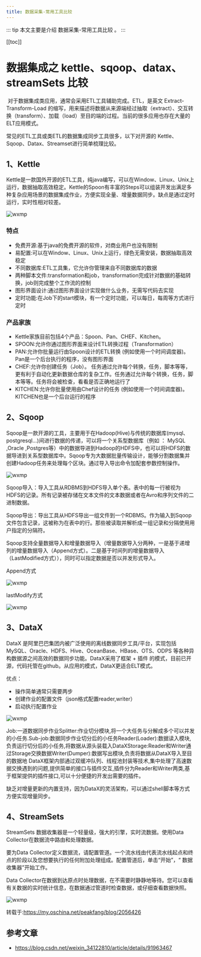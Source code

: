 ```yaml
---
title: 数据采集-常用工具比较
---
```


::: tip
本文主要是介绍 数据采集-常用工具比较 。
:::

[[toc]]
# 数据集成之 kettle、sqoop、datax、streamSets 比较

​    对于数据集成类应用，通常会采用ETL工具辅助完成。ETL，是英文 Extract-Transform-Load 的缩写，用来描述将数据从来源端经过抽取（extract）、交互转换（transform）、加载（load）至目的端的过程。当前的很多应用也存在大量的ELT应用模式。

   常见的ETL工具或类ETL的数据集成同步工具很多，以下对开源的 Kettle、Sqoop、Datax、Streamset进行简单梳理比较。

## 1、Kettle

​    Kettle是一款国外开源的ETL工具，纯java编写，可以在Window、Linux、Unix上运行，数据抽取高效稳定。Kettle的Spoon有丰富的Steps可以组装开发出满足多种复杂应用场景的数据集成作业，方便实现全量、增量数据同步。缺点是通过定时运行，实时性相对较差。

<img class= "zoom-custom-imgs" :src="$withBase('/assets/img/dc/intro/diff-1.png')" alt="wxmp">

### 特点
- 免费开源:基于java的免费开源的软件，对商业用户也没有限制
- 易配置:可以在Window、Linux、Unix上运行，绿色无需安装，数据抽取高效稳定
- 不同数据库:ETL工具集，它允许你管理来自不同数据库的数据
- 两种脚本文件:transformation和job，transformation完成针对数据的基础转换，job则完成整个工作流的控制
- 图形界面设计:通过图形界面设计实现做什么业务，无需写代码去实现
- 定时功能:在Job下的start模块，有一个定时功能，可以每日，每周等方式进行定时

### 产品家族
- Kettle家族目前包括4个产品：Spoon、Pan、CHEF、Kitchen。
- SPOON:允许你通过图形界面来设计ETL转换过程（Transformation）
- PAN:允许你批量运行由Spoon设计的ETL转换 (例如使用一个时间调度器)。Pan是一个后台执行的程序，没有图形界面
- CHEF:允许你创建任务（Job）。 任务通过允许每个转换，任务，脚本等等，更有利于自动化更新数据仓库的复杂工作。任务通过允许每个转换，任务，脚本等等。任务将会被检查，看看是否正确地运行了
- KITCHEN:允许你批量使用由Chef设计的任务 (例如使用一个时间调度器)。KITCHEN也是一个后台运行的程序

## 2、Sqoop

​    Sqoop是一款开源的工具，主要用于在Hadoop(Hive)与传统的数据库(mysql、postgresql...)间进行数据的传递，可以将一个关系型数据库（例如 ： MySQL ,Oracle ,Postgres等）中的数据导进到Hadoop的HDFS中，也可以将HDFS的数据导进到关系型数据库中。Sqoop专为大数据批量传输设计，能够分割数据集并创建Hadoop任务来处理每个区块。通过导入导出命令加配套参数控制操作。

<img class= "zoom-custom-imgs" :src="$withBase('/assets/img/dc/intro/diff-2.png')" alt="wxmp">

Sqoop导入：导入工具从RDBMS到HDFS导入单个表。表中的每一行被视为HDFS的记录。所有记录被存储在文本文件的文本数据或者在Avro和序列文件的二进制数据。

Sqoop导出：导出工具从HDFS导出一组文件到一个RDBMS。作为输入到Sqoop文件包含记录，这被称为在表中的行。那些被读取并解析成一组记录和分隔使用用户指定的分隔符。   

Sqoop支持全量数据导入和增量数据导入（增量数据导入分两种，一是基于递增列的增量数据导入（Append方式）。二是基于时间列的增量数据导入（LastModified方式）），同时可以指定数据是否以并发形式导入。

Append方式

<img class= "zoom-custom-imgs" :src="$withBase('/assets/img/dc/intro/diff-3.png')" alt="wxmp">

lastModify方式

<img class= "zoom-custom-imgs" :src="$withBase('/assets/img/dc/intro/diff-4.png')" alt="wxmp">

## 3、DataX

DataX 是阿里巴巴集团内被广泛使用的离线数据同步工具/平台，实现包括 MySQL、Oracle、HDFS、Hive、OceanBase、HBase、OTS、ODPS 等各种异构数据源之间高效的数据同步功能。DataX采用了框架 + 插件 的模式，目前已开源，代码托管在github。从应用的模式，DataX更适合ELT模式。

优点：
- 操作简单通常只需要两步
- 创建作业的配置文件（json格式配置reader,writer）
- 启动执行配置作业

<img class= "zoom-custom-imgs" :src="$withBase('/assets/img/dc/intro/diff-5.png')" alt="wxmp">

Job:一道数据同步作业Splitter:作业切分模块,将一个大任务与分解成多个可以并发的小任务.Sub-job:数据同步作业切分后的小任务Reader(Loader):数据读入模块,负责运行切分后的小任务,将数据从源头装载入DataXStorage:Reader和Writer通过Storage交换数据Writer(Dumper):数据写出模块,负责将数据从DataX导入至目的数据地 DataX框架内部通过双缓冲队列、线程池封装等技术,集中处理了高速数据交换遇到的问题,提供简单的接口与插件交互,插件分为Reader和Writer两类,基于框架提供的插件接口,可以十分便捷的开发出需要的插件。

缺乏对增量更新的内置支持，因为DataX的灵活架构，可以通过shell脚本等方式方便实现增量同步。

## 4、StreamSets

StreamSets 数据收集器是一个轻量级，强大的引擎，实时流数据。使用Data Collector在数据流中路由和处理数据。

要为Data Collector定义数据流，请配置管道。一个流水线由代表流水线起点和终点的阶段以及您想要执行的任何附加处理组成。配置管道后，单击“开始”，“ 数据收集器”开始工作。

Data Collector在数据到达原点时处理数据，在不需要时静静地等待。您可以查看有关数据的实时统计信息，在数据通过管道时检查数据，或仔细查看数据快照。

<img class= "zoom-custom-imgs" :src="$withBase('/assets/img/dc/intro/diff-6.png')" alt="wxmp">

 

转载于:https://my.oschina.net/peakfang/blog/2056426


## 参考文章
* https://blog.csdn.net/weixin_34122810/article/details/91963467